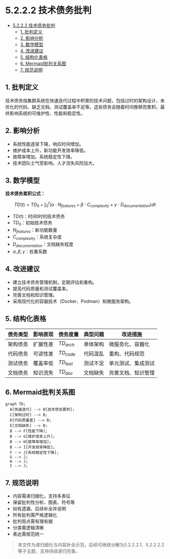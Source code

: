 # 5.2.2.2 技术债务批判


<!-- TOC START -->

- [5.2.2.2 技术债务批判](#5222-技术债务批判)
  - [1. 批判定义](#1-批判定义)
  - [2. 影响分析](#2-影响分析)
  - [3. 数学模型](#3-数学模型)
  - [4. 改进建议](#4-改进建议)
  - [5. 结构化表格](#5-结构化表格)
  - [6. Mermaid批判关系图](#6-mermaid批判关系图)
  - [7. 规范说明](#7-规范说明)

<!-- TOC END -->

## 1. 批判定义

技术债务指集群系统在快速迭代过程中积累的技术问题，包括过时的架构设计、未优化的代码、缺乏文档、测试覆盖率不足等。这些债务会随着时间推移而累积，最终影响系统的可维护性、性能和稳定性。

## 2. 影响分析

- 系统性能逐渐下降，响应时间增加。
- 维护成本上升，新功能开发效率降低。
- 故障率增加，系统稳定性下降。
- 技术团队士气受影响，人才流失风险加大。

## 3. 数学模型

**技术债务累积公式：**

$$
TD(t) = TD_0 + \int_0^t \left(\alpha \cdot N_{features} + \beta \cdot C_{complexity} + \gamma \cdot D_{documentation}\right) dt
$$

- $TD(t)$：时间t时的技术债务
- $TD_0$：初始技术债务
- $N_{features}$：新功能数量
- $C_{complexity}$：系统复杂度
- $D_{documentation}$：文档缺失程度
- $\alpha, \beta, \gamma$：权重系数

## 4. 改进建议

- 建立技术债务管理机制，定期评估和重构。
- 提高代码质量和测试覆盖率。
- 完善文档和知识管理。
- 采用现代化的容器技术（Docker、Podman）和微服务架构。

## 5. 结构化表格

| 债务类型     | 影响表现           | 债务度量 | 典型问题           | 改进措施                 |
|--------------|--------------------|----------|--------------------|--------------------------|
| 架构债务     | 扩展性差           | $TD_{arch}$ | 单体架构           | 微服务化、容器化         |
| 代码债务     | 可读性差           | $TD_{code}$ | 代码混乱           | 重构、代码规范           |
| 测试债务     | 覆盖率低           | $TD_{test}$ | 测试不足           | 单元测试、集成测试       |
| 文档债务     | 知识流失           | $TD_{doc}$  | 文档缺失           | 完善文档、知识管理       |

## 6. Mermaid批判关系图

```mermaid
graph TD;
  A[快速迭代] --> B[技术债务累积];
  C[架构过时] --> B;
  D[代码质量差] --> B;
  E[文档缺失] --> B;
  B --> F[性能下降];
  B --> G[维护成本上升];
  B --> H[故障率增加];
  B --> I[开发效率降低];
  F --> J[系统稳定性下降];
  G --> J;
  H --> J;
  I --> J;
```

## 7. 规范说明

- 内容需递归细化，支持多表征
- 保留批判性分析、图表、符号等
- 如有遗漏，后续补全并说明
- 所有批判需严格逻辑化
- 批判观点需有理有据
- 分类需逻辑清晰
- 表达需规范统一

> 本文件为递归细化与内容补全示范，后续可继续分解为5.2.2.2.1、5.2.2.2.2等子主题，支持持续递归完善。

